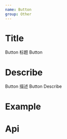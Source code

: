 ```yaml
---
name: Button
group: Other
---
```


# Title

Button 标题
Button

# Describe

Button 描述
Button Describe

# Example

<code src="./__example__/s-001-base.tsx"></code>
<code src="./__example__/s-002-icon.tsx"></code>
<code src="./__example__/s-003-shape.tsx"></code>
<code src="./__example__/s-004-size.tsx"></code>
<code src="./__example__/s-005-status.tsx"></code>
<code src="./__example__/s-006-disabled.tsx"></code>
<code src="./__example__/s-007-loading.tsx"></code>
<code src="./__example__/s-008-group.tsx"></code>

# Api
